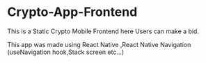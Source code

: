 # Crypto-App-Frontend

This is a Static Crypto Mobile Frontend here Users can make a bid.

This app was made using React Native ,React Native Navigation (useNavigation hook,Stack screen etc...)
